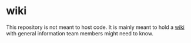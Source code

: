 # wiki
This repository is not meant to host code. It is mainly meant to hold a [wiki](https://github.com/thundercats-py/wiki/wiki/) with general information team members might need to know.
